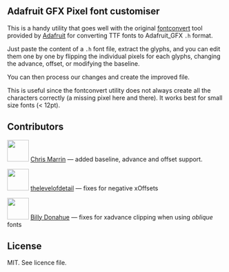 Adafruit GFX Pixel font customiser
---

This is a handy utility that goes well with the original [fontconvert](https://github.com/adafruit/Adafruit-GFX-Library/tree/master/fontconvert) tool provided by [Adafruit](https://www.adafruit.com/) for converting TTF fonts to Adafruit_GFX `.h` format.

Just paste the content of a `.h` font file, extract the glyphs, and you can edit them one by one by flipping the individual pixels for each glyphs, changing the advance, offset, or modifying the baseline.

You can then process our changes and create the improved file.

This is useful since the fontconvert utility does not always create all the characters correctly (a missing pixel here and there). It works best for small size fonts (< 12pt).


## Contributors

<img src="https://avatars1.githubusercontent.com/u/593209?s=460&v=4" width="50px;"/> [Chris Marrin](https://github.com/cmarrin) — added baseline, advance and offset support.

<img src="https://avatars2.githubusercontent.com/u/16524809?s=460&v=4" width="50px;"/> [thelevelofdetail](https://github.com/thelevelofdetail) — fixes for negative xOffsets

<img src="https://avatars1.githubusercontent.com/u/8611652?s=460&v=4" width="50px;"/> [Billy Donahue](https://github.com/BillyDonahue) — fixes for xadvance clipping when using _oblique_ fonts

## License

MIT. See licence file.